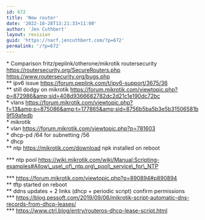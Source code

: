 ```yaml
---
id: 672
title: 'New router'
date: '2022-10-28T13:21:33+11:00'
author: 'Jen Cuthbert'
layout: revision
guid: 'https://narf.jencuthbert.com/?p=672'
permalink: '/?p=672'
---
```


\* Comparison fritz/peplink/otherone/mikrotik routersecurity https://routersecurity.org/SecureRouters.php https://www.routersecurity.org/bugs.php  
\*\* ipv6 issue https://forum.peplink.com/t/ipv6-support/3675/36  
\*\* still dodgy on mikrotik https://forum.mikrotik.com/viewtopic.php?p=872986&amp;sid=408d9366682782dc2d21c1e190dc72bc  
\* vlans https://forum.mikrotik.com/viewtopic.php?f=13&amp;p=875086&amp;t=177865&amp;sid=8756b5ba5b3e5b31506581b9f59afedb  
\* mikrotik  
\* vlan https://forum.mikrotik.com/viewtopic.php?p=781603  
\* dhcp-pd /64 for subnetting /56  
\* dhcp  
\*\* ntp https://mikrotik.com/download npk installed on reboot

\*\*\* ntp pool https://wiki.mikrotik.com/wiki/Manual:Scripting-examples#Allow\_use\_of\_ntp.org\_pool\_service\_for\_NTP

\*\*\* https://forum.mikrotik.com/viewtopic.php?p=890894#p890894  
\*\* tftp started on reboot  
\*\* ddns updates + 2 links (dhcp + periodic script) confirm permissions  
\*\*\* https://blog.pessoft.com/2019/09/06/mikrotik-script-automatic-dns-records-from-dhcp-leases/  
\*\*\* https://www.ctrl.blog/entry/routeros-dhcp-lease-script.html